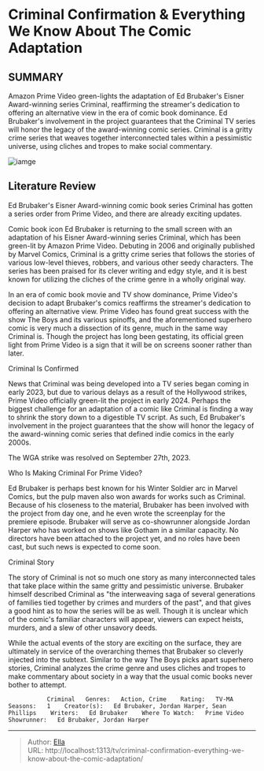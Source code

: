 # Criminal Confirmation &amp; Everything We Know About The Comic Adaptation


## SUMMARY 



  Amazon Prime Video green-lights the adaptation of Ed Brubaker&#39;s Eisner Award-winning series Criminal, reaffirming the streamer&#39;s dedication to offering an alternative view in the era of comic book dominance.   Ed Brubaker&#39;s involvement in the project guarantees that the Criminal TV series will honor the legacy of the award-winning comic series.   Criminal is a gritty crime series that weaves together interconnected tales within a pessimistic universe, using cliches and tropes to make social commentary.  

![iamge](https://static1.srcdn.com/wordpress/wp-content/uploads/2024/01/criminal-amazon-prime.jpg)

## Literature Review
Ed Brubaker&#39;s Eisner Award-winning comic book series Criminal has gotten a series order from Prime Video, and there are already exciting updates. 




Comic book icon Ed Brubaker is returning to the small screen with an adaptation of his Eisner Award-winning series Criminal, which has been green-lit by Amazon Prime Video. Debuting in 2006 and originally published by Marvel Comics, Criminal is a gritty crime series that follows the stories of various low-level thieves, robbers, and various other seedy characters. The series has been praised for its clever writing and edgy style, and it is best known for utilizing the cliches of the crime genre in a wholly original way.




In an era of comic book movie and TV show dominance, Prime Video&#39;s decision to adapt Brubaker&#39;s comics reaffirms the streamer&#39;s dedication to offering an alternative view. Prime Video has found great success with the show The Boys and its various spinoffs, and the aforementioned superhero comic is very much a dissection of its genre, much in the same way Criminal is. Though the project has long been gestating, its official green light from Prime Video is a sign that it will be on screens sooner rather than later. 


 Criminal Is Confirmed 
          

News that Criminal was being developed into a TV series began coming in early 2023, but due to various delays as a result of the Hollywood strikes, Prime Video officially green-lit the project in early 2024. Perhaps the biggest challenge for an adaptation of a comic like Criminal is finding a way to shrink the story down to a digestible TV script. As such, Ed Brubaker&#39;s involvement in the project guarantees that the show will honor the legacy of the award-winning comic series that defined indie comics in the early 2000s. 






The WGA strike was resolved on September 27th, 2023.






 Who Is Making Criminal For Prime Video? 
          

Ed Brubaker is perhaps best known for his Winter Soldier arc in Marvel Comics, but the pulp maven also won awards for works such as Criminal. Because of his closeness to the material, Brubaker has been involved with the project from day one, and he even wrote the screenplay for the premiere episode. Brubaker will serve as co-showrunner alongside Jordan Harper who has worked on shows like Gotham in a similar capacity. No directors have been attached to the project yet, and no roles have been cast, but such news is expected to come soon. 






 Criminal Story 
          

The story of Criminal is not so much one story as many interconnected tales that take place within the same gritty and pessimistic universe. Brubaker himself described Criminal as &#34;the interweaving saga of several generations of families tied together by crimes and murders of the past&#34;, and that gives a good hint as to how the series will be as well. Though it is unclear which of the comic&#39;s familiar characters will appear, viewers can expect heists, murders, and a slew of other unsavory deeds. 

While the actual events of the story are exciting on the surface, they are ultimately in service of the overarching themes that Brubaker so cleverly injected into the subtext. Similar to the way The Boys picks apart superhero stories, Criminal analyzes the crime genre and uses cliches and tropes to make commentary about society in a way that the usual comic books never bother to attempt. 




               Criminal   Genres:   Action, Crime    Rating:   TV-MA    Seasons:   1    Creator(s):   Ed Brubaker, Jordan Harper, Sean Phillips    Writers:   Ed Brubaker    Where To Watch:   Prime Video    Showrunner:   Ed Brubaker, Jordan Harper      

---

> Author: [Ella](https://instagram.hk.cn/)  
> URL: http://localhost:1313/tv/criminal-confirmation-everything-we-know-about-the-comic-adaptation/  

